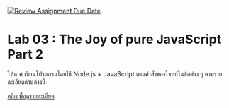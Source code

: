 [![Review Assignment Due Date](https://classroom.github.com/assets/deadline-readme-button-24ddc0f5d75046c5622901739e7c5dd533143b0c8e959d652212380cedb1ea36.svg)](https://classroom.github.com/a/2oynOK5a)
# Lab 03 : The Joy of pure JavaScript Part 2

ให้น.ศ.เขียนโปรแกรมโดยใช้ Node.js + JavaScript ตามคำสั่งของโจทย์ในข้อต่าง ๆ ตามรายละเอียดด้านล่างนี้

[คลิกเพื่อดูรายละเอียด](https://o365cmu-my.sharepoint.com/:b:/g/personal/chayanin_s_cmu_ac_th1/ERjLZd0Tp2FIvHPVYt3PXcAByecsJijWRVXXSsV-NfazRw?e=Ac9LcW)
